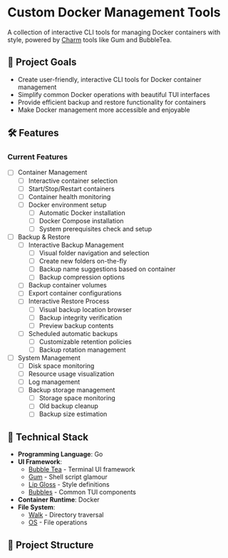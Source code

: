 # Custom Docker Management Tools

A collection of interactive CLI tools for managing Docker containers with style, powered by [Charm](https://charm.sh/) tools like Gum and BubbleTea.

## 🎯 Project Goals

- Create user-friendly, interactive CLI tools for Docker container management
- Simplify common Docker operations with beautiful TUI interfaces
- Provide efficient backup and restore functionality for containers
- Make Docker management more accessible and enjoyable

## 🛠️ Features

### Current Features
- [ ] Container Management
  - [ ] Interactive container selection
  - [ ] Start/Stop/Restart containers
  - [ ] Container health monitoring
  - [ ] Docker environment setup
    - [ ] Automatic Docker installation
    - [ ] Docker Compose installation
    - [ ] System prerequisites check and setup
  
- [ ] Backup & Restore
  - [ ] Interactive Backup Management
    - [ ] Visual folder navigation and selection
    - [ ] Create new folders on-the-fly
    - [ ] Backup name suggestions based on container
    - [ ] Backup compression options
  - [ ] Backup container volumes
  - [ ] Export container configurations
  - [ ] Interactive Restore Process
    - [ ] Visual backup location browser
    - [ ] Backup integrity verification
    - [ ] Preview backup contents
  - [ ] Scheduled automatic backups
    - [ ] Customizable retention policies
    - [ ] Backup rotation management

- [ ] System Management
  - [ ] Disk space monitoring
  - [ ] Resource usage visualization
  - [ ] Log management
  - [ ] Backup storage management
    - [ ] Storage space monitoring
    - [ ] Old backup cleanup
    - [ ] Backup size estimation

## 🔧 Technical Stack

- **Programming Language**: Go
- **UI Framework**: 
  - [Bubble Tea](https://github.com/charmbracelet/bubbletea) - Terminal UI framework
  - [Gum](https://github.com/charmbracelet/gum) - Shell script glamour
  - [Lip Gloss](https://github.com/charmbracelet/lipgloss) - Style definitions
  - [Bubbles](https://github.com/charmbracelet/bubbles) - Common TUI components
- **Container Runtime**: Docker
- **File System**: 
  - [Walk](https://golang.org/pkg/path/filepath/#Walk) - Directory traversal
  - [OS](https://golang.org/pkg/os/) - File operations

## 📁 Project Structure